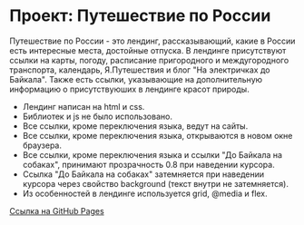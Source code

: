 # Проект: Путешествие по России

Путешествие по России - это лендинг, рассказывающий, какие в России есть интересные места, достойные отпуска. В лендинге присутствуют ссылки на карты, погоду, расписание пригородного и междугородного транспорта, календарь, Я.Путешествия и блог "На электричках до Байкала". Также есть ссылки, указывающие на дополнительную информацию о присутствуюших в лендинге красот природы.

* Лендинг написан на html и css. 
* Библиотек и js не было использовано.
* Все ссылки, кроме переключения языка, ведут на сайты.
* Все ссылки, кроме переключения языка, открываются в новом окне браузера.
* Все ссылки, кроме переключения языка и ссылки "До Байкала на собаках", принимают прозрачность 0.8 при наведении курсора.
* Ссылка "До Байкала на собаках" затемняется при наведении курсора через свойство background (текст внутри не затемняется).
* Из особенностей в лендинге используется grid, @media и flex.


[Ссылка на GitHub Pages]()